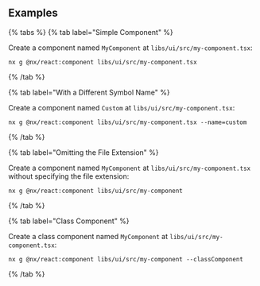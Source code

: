 ## Examples

{% tabs %}
{% tab label="Simple Component" %}

Create a component named `MyComponent` at `libs/ui/src/my-component.tsx`:

```shell
nx g @nx/react:component libs/ui/src/my-component.tsx
```

{% /tab %}

{% tab label="With a Different Symbol Name" %}

Create a component named `Custom` at `libs/ui/src/my-component.tsx`:

```shell
nx g @nx/react:component libs/ui/src/my-component.tsx --name=custom
```

{% /tab %}

{% tab label="Omitting the File Extension" %}

Create a component named `MyComponent` at `libs/ui/src/my-component.tsx` without specifying the file extension:

```shell
nx g @nx/react:component libs/ui/src/my-component
```

{% /tab %}

{% tab label="Class Component" %}

Create a class component named `MyComponent` at `libs/ui/src/my-component.tsx`:

```shell
nx g @nx/react:component libs/ui/src/my-component --classComponent
```

{% /tab %}
